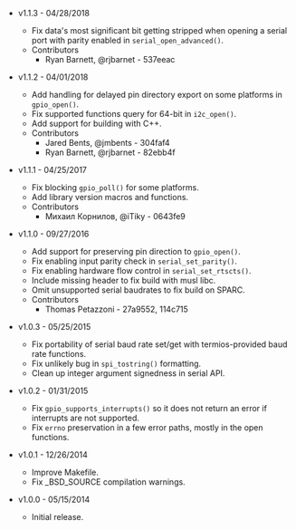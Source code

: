 * v1.1.3 - 04/28/2018
    * Fix data's most significant bit getting stripped when opening a serial
      port with parity enabled in `serial_open_advanced()`.
    * Contributors
        * Ryan Barnett, @rjbarnet - 537eeac

* v1.1.2 - 04/01/2018
    * Add handling for delayed pin directory export on some platforms in
      `gpio_open()`.
    * Fix supported functions query for 64-bit in `i2c_open()`.
    * Add support for building with C++.
    * Contributors
        * Jared Bents, @jmbents - 304faf4
        * Ryan Barnett, @rjbarnet - 82ebb4f

* v1.1.1 - 04/25/2017
    * Fix blocking `gpio_poll()` for some platforms.
    * Add library version macros and functions.
    * Contributors
        * Михаил Корнилов, @iTiky - 0643fe9

* v1.1.0 - 09/27/2016
    * Add support for preserving pin direction to `gpio_open()`.
    * Fix enabling input parity check in `serial_set_parity()`.
    * Fix enabling hardware flow control in `serial_set_rtscts()`.
    * Include missing header to fix build with musl libc.
    * Omit unsupported serial baudrates to fix build on SPARC.
    * Contributors
        * Thomas Petazzoni - 27a9552, 114c715

* v1.0.3 - 05/25/2015
    * Fix portability of serial baud rate set/get with termios-provided baud rate functions.
    * Fix unlikely bug in `spi_tostring()` formatting.
    * Clean up integer argument signedness in serial API.

* v1.0.2 - 01/31/2015
    * Fix `gpio_supports_interrupts()` so it does not return an error if interrupts are not supported.
    * Fix `errno` preservation in a few error paths, mostly in the open functions.

* v1.0.1 - 12/26/2014
    * Improve Makefile.
    * Fix _BSD_SOURCE compilation warnings.

* v1.0.0 - 05/15/2014
    * Initial release.
